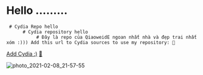 # Hello .........    
     # Cydia Repo hello
          # Cydia repository hello
               # Đây là repo của QiaoweidE ngoan nhất nhà và đẹp trai nhất xóm :))) Add this url to Cydia sources to use my repository: 🍏

[Add Cydia :)](cydia://url/https://cydia.saurik.com/api/share#?source=https://AnDuy09.github.io/cydia/) [🍏](https://AnDuy09.github.io/cydia/)
  
![photo_2021-02-08_21-57-55](https://user-images.githubusercontent.com/54195182/107292864-1afb0400-6a9d-11eb-85ee-1b567df01c9a.jpg)
